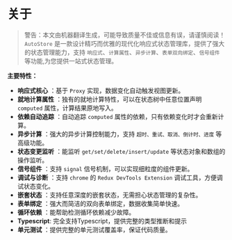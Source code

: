 # 关于

> 警告：本文由机器翻译生成，可能导致质量不佳或信息有误，请谨慎阅读！ `AutoStore` 是一款设计精巧而优雅的现代化响应式状态管理库，提供了强大的状态管理能力，支持 `响应式`、`计算属性`、`异步计算`、`表单双向绑定`、`信号组件` 等功能,为您提供一站式状态管理。

 **主要特性：** 
 
- **响应式核心** ：基于 `Proxy` 实现，数据变化自动触发视图更新。
- **就地计算属性** ：独有的就地计算特性，可以在状态树中任意位置声明 `computed` 属性，计算结果原地写入。
- **依赖自动追踪** ：自动追踪 `computed` 属性的依赖，只有依赖变化时才会重新计算。
- **异步计算** ：强大的异步计算控制能力，支持 `超时、重试、取消、倒计时、进度` 等高级功能。
- **状态变更监听** ：能监听 `get/set/delete/insert/update` 等状态对象和数组的操作监听。
- **信号组件** ：支持 `signal` 信号机制，可以实现细粒度的组件更新。
- **调试与诊断** ：支持 `chrome` 的 `Redux DevTools Extension` 调试工具，方便调试状态变化。
- **嵌套状态** ：支持任意深度的嵌套状态，无需担心状态管理的复杂性。
- **表单绑定** ：强大而简洁的双向表单绑定，数据收集简单快速。
- **循环依赖** ：能帮助检测循环依赖减少故障。
- **Typescript**: 完全支持Typescript，提供完整的类型推断和提示
- **单元测试** ：提供完整的单元测试覆盖率，保证代码质量。

